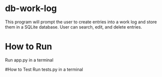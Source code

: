 # db-work-log

This program will prompt the user to create entries into a work log and store them in a SQLite database. User can search, edit, and delete entries.

# How to Run
Run app.py in a terminal

#How to Test
Run tests.py in a terminal

